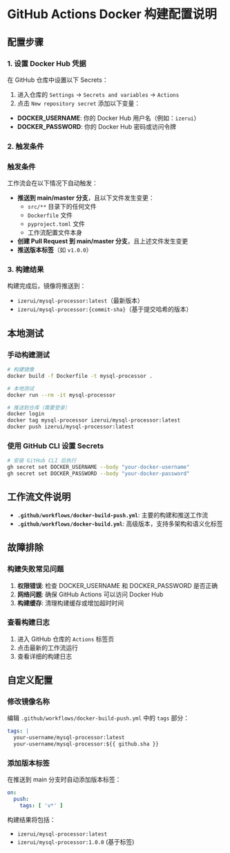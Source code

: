 # GitHub Actions Docker 构建配置说明

## 配置步骤

### 1. 设置 Docker Hub 凭据

在 GitHub 仓库中设置以下 Secrets：

1. 进入仓库的 `Settings` -> `Secrets and variables` -> `Actions`
2. 点击 `New repository secret` 添加以下变量：

- **DOCKER_USERNAME**: 你的 Docker Hub 用户名（例如：`izerui`）
- **DOCKER_PASSWORD**: 你的 Docker Hub 密码或访问令牌

### 2. 触发条件
### 触发条件

工作流会在以下情况下自动触发：

- **推送到 main/master 分支**，且以下文件发生变更：
  - `src/**` 目录下的任何文件
  - `Dockerfile` 文件
  - `pyproject.toml` 文件
  - 工作流配置文件本身
- **创建 Pull Request 到 main/master 分支**，且上述文件发生变更
- **推送版本标签**（如 `v1.0.0`）

### 3. 构建结果

构建完成后，镜像将推送到：

- `izerui/mysql-processor:latest`（最新版本）
- `izerui/mysql-processor:{commit-sha}`（基于提交哈希的版本）

## 本地测试

### 手动构建测试
```bash
# 构建镜像
docker build -f Dockerfile -t mysql-processor .

# 本地测试
docker run --rm -it mysql-processor

# 推送到仓库（需要登录）
docker login
docker tag mysql-processor izerui/mysql-processor:latest
docker push izerui/mysql-processor:latest
```

### 使用 GitHub CLI 设置 Secrets
```bash
# 安装 GitHub CLI 后执行
gh secret set DOCKER_USERNAME --body "your-docker-username"
gh secret set DOCKER_PASSWORD --body "your-docker-password"
```

## 工作流文件说明

- **`.github/workflows/docker-build-push.yml`**: 主要的构建和推送工作流
- **`.github/workflows/docker-build.yml`**: 高级版本，支持多架构和语义化标签

## 故障排除

### 构建失败常见问题

1. **权限错误**: 检查 DOCKER_USERNAME 和 DOCKER_PASSWORD 是否正确
2. **网络问题**: 确保 GitHub Actions 可以访问 Docker Hub
3. **构建缓存**: 清理构建缓存或增加超时时间

### 查看构建日志

1. 进入 GitHub 仓库的 `Actions` 标签页
2. 点击最新的工作流运行
3. 查看详细的构建日志

## 自定义配置

### 修改镜像名称
编辑 `.github/workflows/docker-build-push.yml` 中的 `tags` 部分：

```yaml
tags: |
  your-username/mysql-processor:latest
  your-username/mysql-processor:${{ github.sha }}
```

### 添加版本标签
在推送到 main 分支时自动添加版本标签：

```yaml
on:
  push:
    tags: [ 'v*' ]
```

构建结果将包括：
- `izerui/mysql-processor:latest`
- `izerui/mysql-processor:1.0.0` (基于标签)